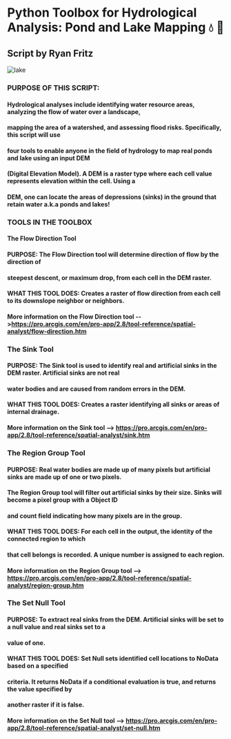 # Python Toolbox for Hydrological Analysis: Pond and Lake Mapping :droplet: :fishing_pole_and_fish:

## Script by Ryan Fritz

![lake](https://upload.wikimedia.org/wikipedia/commons/8/80/Rhode_Island_Rams_logo.svg)


### PURPOSE OF THIS SCRIPT:
#### Hydrological analyses include identifying water resource areas, analyzing the flow of water over a landscape,
#### mapping the area of a watershed, and assessing flood risks. Specifically, this script will use
#### four tools to enable anyone in the field of hydrology to map real ponds and lake using an input DEM
#### (Digital Elevation Model). A DEM is a raster type where each cell value represents elevation within the cell. Using a
#### DEM, one can locate the areas of depressions (sinks) in the ground that retain water a.k.a ponds and lakes!

###                                       TOOLS IN THE TOOLBOX

#### The Flow Direction Tool
#### PURPOSE: The Flow Direction tool will determine direction of flow by the direction of
#### steepest descent, or maximum drop, from each cell in the DEM raster.
#### WHAT THIS TOOL DOES: Creates a raster of flow direction from each cell to its downslope neighbor or neighbors.
#### More information on the Flow Direction tool -->https://pro.arcgis.com/en/pro-app/2.8/tool-reference/spatial-analyst/flow-direction.htm

### The Sink Tool
#### PURPOSE: The Sink tool is used to identify real and artificial sinks in the DEM raster. Artificial sinks are not real
#### water bodies and are caused from random errors in the DEM.
#### WHAT THIS TOOL DOES: Creates a raster identifying all sinks or areas of internal drainage.
#### More information on the Sink tool --> https://pro.arcgis.com/en/pro-app/2.8/tool-reference/spatial-analyst/sink.htm

### The Region Group Tool
#### PURPOSE: Real water bodies are made up of many pixels but artificial sinks are made up of one or two pixels.
#### The Region Group tool will filter out artificial sinks by their size. Sinks will become a pixel group with a Object ID
#### and count field indicating how many pixels are in the group.
#### WHAT THIS TOOL DOES: For each cell in the output, the identity of the connected region to which
#### that cell belongs is recorded. A unique number is assigned to each region.
#### More information on the Region Group tool --> https://pro.arcgis.com/en/pro-app/2.8/tool-reference/spatial-analyst/region-group.htm

### The Set Null Tool
#### PURPOSE: To extract real sinks from the DEM. Artificial sinks will be set to a null value and real sinks set to a
#### value of one.
#### WHAT THIS TOOL DOES: Set Null sets identified cell locations to NoData based on a specified
#### criteria. It returns NoData if a conditional evaluation is true, and returns the value specified by
#### another raster if it is false.
#### More information on the Set Null tool --> https://pro.arcgis.com/en/pro-app/2.8/tool-reference/spatial-analyst/set-null.htm
